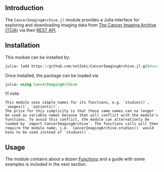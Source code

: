 ## Introduction

The `CancerImagingArchive.jl` module provides a Julia interface for exploring and downloading imaging data from [The Cancer Imaging Archive (TCIA)](https://www.cancerimagingarchive.net/) via their [REST API](https://wiki.cancerimagingarchive.net/display/Public/TCIA+Programmatic+Interface+%28REST+API%29+Usage+Guide).

## Installation

This module can be installed by:
```julia
julia> ]add https://github.com/notZaki/CancerImagingArchive.jl.git#master
```
Once installed, the package can be loaded via
```julia
julia> using CancerImagingArchive
```

!!! note

    This module uses simple names for its functions, e.g. `studies()`, `images()`, `patients()`.
    The price for this simplicity is that these same names can no longer be used as variable names because that will conflict with the module's functions. To avoid this conflict, the module can alternatively be loaded by `import CancerImagingArchive`. The functions calls will then require the module name, i.e. `CancerImagingArchive.studies()` would have to be used instead of `studies()`.


## Usage

The module contains about a dozen [Functions](@ref) and a guide with some examples is included in the next section.
